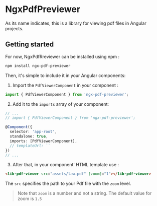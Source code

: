 # NgxPdfPreviewer

As its name indicates, this is a library for viewing pdf files in Angular projects. 

## Getting started

For now, NgxPdfRreviewer can be installed using npm : 

```bash
npm install ngx-pdf-previewer
```

Then, it's simple to include it in your Angular components: 

1. Import the `PdfViewerComponent` in your component :

```ts
import { PdfViewerComponent } from 'ngx-pdf-previewer';
```

2. Add it to the `imports` array of your component: 

```ts
// ...
// import { PdfViewerComponent } from 'ngx-pdf-previewer';

@Component({
  selector: 'app-root',
  standalone: true,
  imports: [PdfViewerComponent],
  // templateUrl: ``
})
// ...
```
3. After that, in your component' HTML template use : 

```html
<lib-pdf-viewer src="assets/law.pdf" [zoom]="1"></lib-pdf-viewer>
```
The `src` specifies the path to your Pdf file with the `zoom` level. 
> Note that `zoom` is a number and not a string.
The default value for zoom is `1.5`



